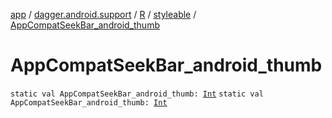 [app](../../../index.md) / [dagger.android.support](../../index.md) / [R](../index.md) / [styleable](index.md) / [AppCompatSeekBar_android_thumb](./-app-compat-seek-bar_android_thumb.md)

# AppCompatSeekBar_android_thumb

`static val AppCompatSeekBar_android_thumb: `[`Int`](https://kotlinlang.org/api/latest/jvm/stdlib/kotlin/-int/index.html)
`static val AppCompatSeekBar_android_thumb: `[`Int`](https://kotlinlang.org/api/latest/jvm/stdlib/kotlin/-int/index.html)